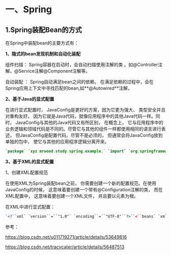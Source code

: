 # 一、Spring

## 1.Spring装配Bean的方式

在Spring中装配bean的主要方式有：

**1、隐式的bean发现机制和自动化装配**

组件扫描： Spring容器在启动时，会自动扫描使用注解的类 。如@Controller注解，@Service注解@Component注解等。

自动装配 ： Spring自动满足bean之间的依赖。 在满足依赖的过程中，会在Spring应用上下文中寻找匹配的bean,如**@Autowired**注解，

**2、基于Java的显式配置**

在进行显式配置时， JavaConfig是更好的方案，因为它更为强大、 类型安全并且对重构友好。 因为它就是Java代码，就像应用程序中的其他Java代码一样。同时， JavaConfig与其他的Java代码又有所区别， 在概念上， 它与应用程序中的业务逻辑和领域代码是不同的。尽管它与其他的组件一样都使用相同的语言进行表述， 但JavaConfig是配置代码。尽管不是必须的， 但通常会将JavaConfig放到单独的包中， 使它与其他的应用程序逻辑分离开来。

```java
`package` `xyz.mrwood.study.spring.example;` `import` `org.springframework.context.annotation.Bean;``import` `org.springframework.context.annotation.Configuration;` `/**`` ``* 项目：study-spring-example`` ``* 包名：xyz.mrwood.study.spring.example`` ``* 功能：`` ``* 时间：2016-12-14 23:22`` ``* 作者：Mr.Kiwi`` ``*/``@Configuration``public` `class` `BeanConfig {` `    ``/**``     ``* 申明bean``     ``* @return``     ``*/``    ``@Bean``    ``public` `Waiter waiter() {` `        ``return` `new` `Waiter();``    ``}` `    ``@Bean``    ``public` `Store store() {` `        ``Store store = ``new` `Store();``        ``store.setWaiter(waiter()); ``//通过调用bean的方法来注入``        ``return` `store;``    ``}``}`
```

**3、基于XML的显式配置**

1、创建XML配置规范

在使用XML为Spring装配bean之前， 你需要创建一个新的配置规范。在使用JavaConfig的时候， 这意味着要创建一个带有@Configuration注解的类， 而在XML配置中， 这意味着要创建一个XML文件， 并且要以元素为根。

在XML中进行显式配置：

```xml
`<?``xml` `version``=``"1.0"` `encoding``=``"UTF-8"``?>``<``beans` `xmlns``=``"http://www.springframework.org/schema/beans"``       ``xmlns:xsi``=``"http://www.w3.org/2001/XMLSchema-instance"``       ``xmlns:p``=``"http://www.springframework.org/schema/p"``       ``xsi:schemaLocation``=``"http://www.springframework.org/schema/beans http://www.springframework.org/schema/beans/spring-beans.xsd"``>``    ``<!--使用bean标签去申明bean-->``    ``<``bean` `id``=``"waiter"` `class``=``"xyz.mrwood.study.spring.example.Waiter"` `/>``    ``<!--可以保用p标签来注入依赖的bean-->``    ``<``bean` `id``=``"store"` `class``=``"xyz.mrwood.study.spring.example.Store"` `p:waiter-ref``=``"waiter"` `/>``</``beans``>`
```

参考：

<https://blog.csdn.net/u011719271/article/details/53649816>

<https://blog.csdn.net/tracycater/article/details/56487513>